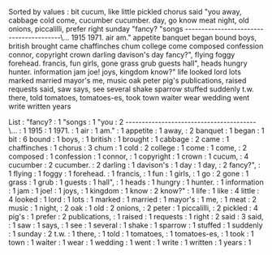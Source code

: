 Sorted by values :
bit cucum, like little pickled chorus said "you away, cabbage cold come, cucumber cucumber. day, go know meat night, old onions, piccalilli, prefer right sunday "fancy? "songs ----------------------------------------\\... 1915 1971. air am." appetite banquet began bound boys, british brought came chaffinches chum college come composed confession connor, copyright crown darling davison's day fancy?", flying foggy forehead. francis, fun girls, gone grass grub guests hall", heads hungry hunter. information jam joe! joys, kingdom know?" life looked lord lots marked married mayor's me, music oak peter pig's publications, raised requests said, saw says, see several shake sparrow stuffed suddenly t.w. there, told tomatoes, tomatoes-es, took town waiter wear wedding went write written years 

List :
"fancy? : 1
"songs : 1
"you : 2
----------------------------------------\\... : 1
1915 : 1
1971. : 1
air : 1
am." : 1
appetite : 1
away, : 2
banquet : 1
began : 1
bit : 6
bound : 1
boys, : 1
british : 1
brought : 1
cabbage : 2
came : 1
chaffinches : 1
chorus : 3
chum : 1
cold : 2
college : 1
come : 1
come, : 2
composed : 1
confession : 1
connor, : 1
copyright : 1
crown : 1
cucum, : 4
cucumber : 2
cucumber. : 2
darling : 1
davison's : 1
day : 1
day, : 2
fancy?", : 1
flying : 1
foggy : 1
forehead. : 1
francis, : 1
fun : 1
girls, : 1
go : 2
gone : 1
grass : 1
grub : 1
guests : 1
hall", : 1
heads : 1
hungry : 1
hunter. : 1
information : 1
jam : 1
joe! : 1
joys, : 1
kingdom : 1
know : 2
know?" : 1
life : 1
like : 4
little : 4
looked : 1
lord : 1
lots : 1
marked : 1
married : 1
mayor's : 1
me, : 1
meat : 2
music : 1
night, : 2
oak : 1
old : 2
onions, : 2
peter : 1
piccalilli, : 2
pickled : 4
pig's : 1
prefer : 2
publications, : 1
raised : 1
requests : 1
right : 2
said : 3
said, : 1
saw : 1
says, : 1
see : 1
several : 1
shake : 1
sparrow : 1
stuffed : 1
suddenly : 1
sunday : 2
t.w. : 1
there, : 1
told : 1
tomatoes, : 1
tomatoes-es, : 1
took : 1
town : 1
waiter : 1
wear : 1
wedding : 1
went : 1
write : 1
written : 1
years : 1
